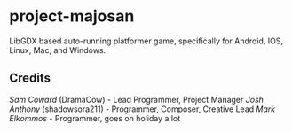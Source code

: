 project-majosan
===============

LibGDX based auto-running platformer game, specifically for Android, IOS, Linux, Mac, and Windows.

Credits
-------

*Sam Coward* (DramaCow) - Lead Programmer, Project Manager
*Josh Anthony* (shadowsora211) - Programmer, Composer, Creative Lead
*Mark Elkommos* - Programmer, goes on holiday a lot
